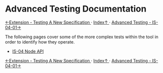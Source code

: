 # Advanced Testing Documentation
[←Extension - Testing A New Specification ](4.2._Extension_-_Testing_A_New_Specification.md) · [ Index↑ ](..) · [Advanced Testing - IS-04-01→](5.1._Advanced_Testing_-_IS-04-01.md)

The following pages cover some of the more complex tests within the tool in order to identify how they operate.

- [IS-04 Node API](5.1._Advanced_Testing_-_IS-04-01.md)

[←Extension - Testing A New Specification ](4.2._Extension_-_Testing_A_New_Specification.md) · [ Index↑ ](..) · [Advanced Testing - IS-04-01→](5.1._Advanced_Testing_-_IS-04-01.md)
